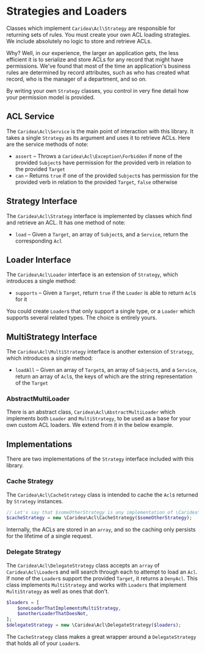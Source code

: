 # Strategies and Loaders

Classes which implement `Caridea\Acl\Strategy` are responsible for returning sets of rules. You must create your own ACL loading strategies. We include absolutely no logic to store and retrieve ACLs.

Why? Well, in our experience, the larger an application gets, the less efficient it is to serialize and store ACLs for any record that might have permissions. We've found that most of the time an application's business rules are determined by record attributes, such as who has created what record, who is the manager of a department, and so on.

By writing your own `Strategy` classes, you control in very fine detail how your permission model is provided.

## ACL Service

The `Caridea\Acl\Service` is the main point of interaction with this library. It takes a single `Strategy` as its argument and uses it to retrieve ACLs. Here are the service methods of note:

* `assert` – Throws a `Caridea\Acl\Exception\Forbidden` if none of the provided `Subject`s have permission for the provided verb in relation to the provided `Target`
* `can` – Returns `true` if one of the provided `Subject`s has permission for the provided verb in relation to the provided `Target`, `false` otherwise

## Strategy Interface

The `Caridea\Acl\Strategy` interface is implemented by classes which find and retrieve an ACL. It has one method of note:

* `load` – Given a `Target`, an array of `Subject`s, and a `Service`, return the corresponding `Acl`

## Loader Interface

The `Caridea\Acl\Loader` interface is an extension of `Strategy`, which introduces a single method:

* `supports` – Given a `Target`, return `true` if the `Loader` is able to return `Acl`s for it

You could create `Loader`s that only support a single type, or a `Loader` which supports several related types. The choice is entirely yours.

## MultiStrategy Interface

The `Caridea\Acl\MultiStrategy` interface is another extension of `Strategy`, which introduces a single method:

* `loadAll` – Given an array of `Target`s, an array of `Subject`s, and a `Service`, return an array of `Acl`s, the keys of which are the string representation of the `Target`

### AbstractMultiLoader

There is an abstract class, `Caridea\Acl\AbstractMultiLoader` which implements both `Loader` and `MultiStrategy`, to be used as a base for your own custom ACL loaders. We extend from it in the below example.

## Implementations

There are two implementations of the `Strategy` interface included with this library.

### Cache Strategy

The `Caridea\Acl\CacheStrategy` class is intended to cache the `Acl`s returned by `Strategy` instances.

```php
// Let's say that $someOtherStrategy is any implementation of \Caridea\Acl\Strategy
$cacheStrategy = new \Caridea\Acl\CacheStrategy($someOtherStrategy);
```

Internally, the ACLs are stored in an `array`, and so the caching only persists for the lifetime of a single request.

### Delegate Strategy

The `Caridea\Acl\DelegateStrategy` class accepts an `array` of `Caridea\Acl\Loader`s and will search through each to attempt to load an `Acl`. If none of the `Loader`s support the provided `Target`, it returns a `DenyAcl`. This class implements `MultiStrategy` and works with `Loaders` that implement `MultiStrategy` as well as ones that don't.

```php
$loaders = [
    $oneLoaderThatImplementsMultiStrategy,
    $anotherLoaderThatDoesNot,
];
$delegateStrategy = new \Caridea\Acl\DelegateStrategy($loaders);
```

The `CacheStrategy` class makes a great wrapper around a `DelegateStrategy` that holds all of your `Loader`s.
